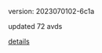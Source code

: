 version: 2023070102-6c1a

updated 72 avds

[details](https://github.com/0x74f917491bfa7ebfa379/ali_avd_db/blob/master/change_log/2023/07/01/02/6c1a.txt)